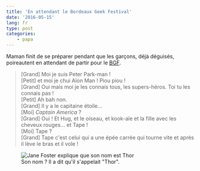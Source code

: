 ```yaml
---
title: 'En attendant le Bordeaux Geek Festival'
date: '2016-05-15'
lang: fr
type: post
categories:
    - papa
---
```


Maman finit de se préparer pendant que les garçons, déjà déguisés, poireautent en attendant de partir pour le [<abbr title="Bordeaux Geek Festival">BGF</abbr>](http://geek-festival.fr/).

<!-- more -->

> [Grand] Moi je suis Peter Park-man !  
> [Petit] et moi je chui Aïon Man ! Piou piou !  
> [Grand] Oui mais moi je les connais tous, les supers-héros. Toi tu les connais pas !  
> [Petit] Ah bah non.  
> [Grand] Il y a le capitaine étoile…  
> [Moi] <em lang="en">Captain America</em> ?  
> [Grand] Oui ! Et Hug, et le oiseau, et kook-aïe et la fille avec les cheveux rouges… et Tape !  
> [Moi] Tape ?  
> [Grand] Tape c'est celui qui a une épée carrée qui tourne vite et après il lève le bras et il vole !

<figure>
  <img src="/assets/images/papa/2016-05-15/1.gif" alt="Jane Foster explique que son nom est Thor" />
  <figcaption>Son nom ? Il a dit qu'il s'appelait "Thor".</figcaption>
</figure>
